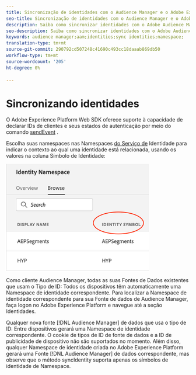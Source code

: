```yaml
---
title: Sincronização de identidades com o Audience Manager e o Adobe Experience Platform
seo-title: Sincronização de identidades com o Audience Manager e o Adobe Experience Platform com o Adobe Experience Platform Web SDK
description: Saiba como sincronizar identidades com o Adobe Audience Manager com o Experience Platform Web SDK
seo-description: Saiba como sincronizar identidades com o Adobe Audience Manager com o Experience Platform Web SDK
keywords: audience manager;aam;identities;sync identities;namespace;
translation-type: tm+mt
source-git-commit: 290792cd507248c41690c493cc18daaab869db50
workflow-type: tm+mt
source-wordcount: '205'
ht-degree: 0%

---
```



# Sincronizando identidades

O Adobe Experience Platform Web SDK oferece suporte à capacidade de declarar IDs de clientes e seus estados de autenticação por meio do comando [sendEvent](./overview.md#syncing-identities) .

Escolha suas namespaces nas Namespaces [do Serviço de](../../identity/../identity-service/namespaces.md) Identidade para indicar o contexto ao qual uma identidade está relacionada, usando os valores na coluna Símbolo de Identidade:

![Visualização da interface do usuário do Namespace](../../assets/edge_namespaceUI_identity-symbol.png)

Como cliente Audience Manager, todas as suas Fontes de Dados existentes que usam o Tipo de ID: Todos os dispositivos têm automaticamente uma Namespace de identidade correspondente. Para localizar a Namespace de identidade correspondente para sua Fonte de dados de Audience Manager, faça logon no Adobe Experience Platform e navegue até a seção Identidades.

Qualquer nova fonte [!DNL Audience Manager] de dados que usa o tipo de ID: Entre dispositivos gerará uma Namespace de identidade correspondente. O cookie de tipos de ID de fonte de dados e a ID de publicidade de dispositivo não são suportados no momento. Além disso, qualquer Namespace de identidade criada no Adobe Experience Platform gerará uma Fonte [!DNL Audience Manager] de dados correspondente, mas observe que o método syncIdentity suporta apenas os símbolos de identidade de Namespace.
